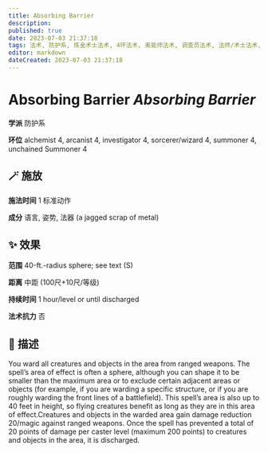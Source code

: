 ```yaml
---
title: Absorbing Barrier
description: 
published: true
date: 2023-07-03 21:37:18
tags: 法术, 防护系, 炼金术士法术, 4环法术, 奥能师法术, 调查员法术, 法师/术士法术, 召唤师法术, unchained Summoner法术
editor: markdown
dateCreated: 2023-07-03 21:37:18
---
```


# **Absorbing Barrier** *Absorbing Barrier*

**学派** 防护系 

**环位** alchemist 4, arcanist 4, investigator 4, sorcerer/wizard 4, summoner 4, unchained Summoner 4

## 🪄 施放

**施法时间** 1 标准动作

**成分** 语言, 姿势, 法器 (a jagged scrap of metal)

## ✨ 效果  

**范围** 40-ft.-radius sphere; see text (S)

**距离** 中距 (100尺+10尺/等级)  

**持续时间** 1 hour/level or until discharged 

**法术抗力** 否

## 📖 描述

You ward all creatures and objects in the area from ranged weapons. The spell&rsquo;s area of effect is often a sphere, although you can shape it to be smaller than the maximum area or to exclude certain adjacent areas or objects (for example, if you are warding a specific structure, or if you are roughly warding the front lines of a battlefield). This spell&rsquo;s area is also up to 40 feet in height, so flying creatures benefit as long as they are in this area of effect.Creatures and objects in the warded area gain damage reduction 20/magic against ranged weapons. Once the spell has prevented a total of 20 points of damage per caster level (maximum 200 points) to creatures and objects in the area, it is discharged.
    